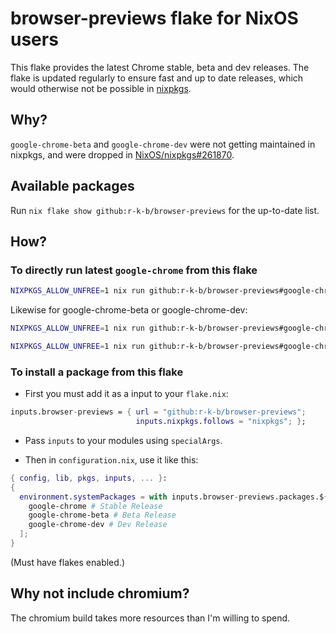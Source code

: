 # browser-previews flake for NixOS users

This flake provides the latest Chrome stable, beta and dev releases. The flake is updated regularly to ensure fast and up to date releases, which would otherwise not be possible in [nixpkgs](https://github.com/NixOS/nixpkgs).

## Why?

`google-chrome-beta` and `google-chrome-dev` were not getting maintained in nixpkgs,
and were dropped in [NixOS/nixpkgs#261870](https://github.com/NixOS/nixpkgs/pull/261870).

## Available packages

Run `nix flake show github:r-k-b/browser-previews` for the up-to-date list.

## How?

### To directly run latest `google-chrome` from this flake

```bash
NIXPKGS_ALLOW_UNFREE=1 nix run github:r-k-b/browser-previews#google-chrome --impure
```

Likewise for google-chrome-beta or google-chrome-dev:

```bash
NIXPKGS_ALLOW_UNFREE=1 nix run github:r-k-b/browser-previews#google-chrome-beta --impure
```

```bash
NIXPKGS_ALLOW_UNFREE=1 nix run github:r-k-b/browser-previews#google-chrome-dev --impure
```

### To install a package from this flake

- First you must add it as a input to your `flake.nix`:

```nix
inputs.browser-previews = { url = "github:r-k-b/browser-previews";
                            inputs.nixpkgs.follows = "nixpkgs"; };
```

- Pass `inputs` to your modules using `specialArgs`.

- Then in `configuration.nix`, use it like this:

```nix
{ config, lib, pkgs, inputs, ... }:
{
  environment.systemPackages = with inputs.browser-previews.packages.${pkgs.system}; [
    google-chrome # Stable Release
    google-chrome-beta # Beta Release
    google-chrome-dev # Dev Release
  ];
}
```

(Must have flakes enabled.)

## Why not include chromium?

The chromium build takes more resources than I'm willing to spend.
